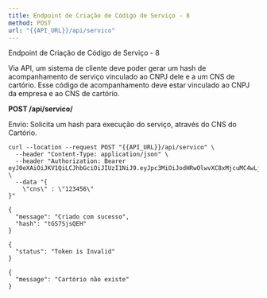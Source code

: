 ```yaml
---
title: Endpoint de Criação de Código de Serviço - 8
method: POST
url: "{{API_URL}}/api/servico"
---
```



Endpoint de Criação de Código de Serviço - 8

Via API, um sistema de cliente deve poder gerar um hash de acompanhamento de serviço vinculado ao CNPJ dele e a um CNS de cartório.
Esse código de acompanhamento deve estar vinculado ao CNPJ da empresa e ao CNS de cartório. 

**POST /api/servico/**

Envio:
Solicita um hash para execução do serviço, através do CNS do Cartório.

```request:cURL
curl --location --request POST "{{API_URL}}/api/servico" \
  --header "Content-Type: application/json" \
  --header "Authorization: Bearer eyJ0eXAiOiJKV1QiLCJhbGciOiJIUzI1NiJ9.eyJpc3MiOiJodHRwOlwvXC8xMjcuMC4wLjE6ODAwMFwvYXBpXC9hdXRlbnRpY2FjYW8iLCJpYXQiOjE1OTEzNjgxMzgsImV4cCI6MTU5MTM3MTczOCwibmJmIjoxNTkxMzY4MTM4LCJqdGkiOiI4NGNkOThmYkNjcjRGaE41Iiwic3ViIjoiNjgyNjI5YWEtZWM1OS00NTg0LWI3NDgtZjQzNWFmOGQzZjE4IiwicHJ2IjoiYzAxMGM4OGUxMWY0MWM0Njc5YTNmMzVlMmQwYWQ3YTVlOWFiOWNkMCJ9.LgvKBsn96gVKPZCh85MJmVyh2KZR1k3dO8gUmqt5oJQ" \
  --data "{
	\"cns\" : \"123456\"
}"
```


```response:200
{
  "message": "Criado com sucesso",
  "hash": "tGS7SjsQEH"
}
```


```response:401
{
  "status": "Token is Invalid"
}
```


```response:404
{
  "message": "Cartório não existe"
}
```
